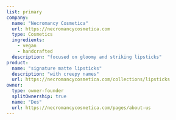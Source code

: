 ```yaml
---
list: primary
company:
  name: "Necromancy Cosmetica"
  url: https://necromancycosmetica.com
  type: Cosmetics
  ingredients:
    - vegan
    - handcrafted
  description: "focused on gloomy and striking lipsticks"
product:
  name: "signature matte lipsticks"
  description: "with creepy names"
  url: https://necromancycosmetica.com/collections/lipsticks
owner:
  type: owner-founder
  splitOwnership: true
  name: "Des"
  url: https://necromancycosmetica.com/pages/about-us
---
```

